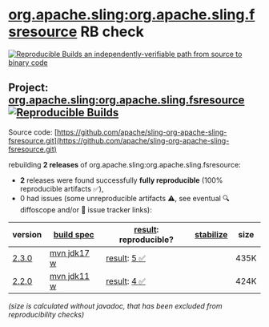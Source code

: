[org.apache.sling:org.apache.sling.fsresource](https://central.sonatype.com/artifact/org.apache.sling/org.apache.sling.fsresource/versions) RB check
=======

[![Reproducible Builds](https://reproducible-builds.org/images/logos/rb.svg) an independently-verifiable path from source to binary code](https://reproducible-builds.org/)

## Project: [org.apache.sling:org.apache.sling.fsresource](https://central.sonatype.com/artifact/org.apache.sling/org.apache.sling.fsresource/versions) [![Reproducible Builds](https://img.shields.io/endpoint?url=https://raw.githubusercontent.com/jvm-repo-rebuild/reproducible-central/master/content/org/apache/sling/org.apache.sling.fsresource/badge.json)](https://github.com/jvm-repo-rebuild/reproducible-central/blob/master/content/org/apache/sling/org.apache.sling.fsresource/README.md)

Source code: [https://github.com/apache/sling-org-apache-sling-fsresource.git](https://github.com/apache/sling-org-apache-sling-fsresource.git)

rebuilding **2 releases** of org.apache.sling:org.apache.sling.fsresource:
- **2** releases were found successfully **fully reproducible** (100% reproducible artifacts :white_check_mark:),
- 0 had issues (some unreproducible artifacts :warning:, see eventual :mag: diffoscope and/or :memo: issue tracker links):

| version | [build spec](/BUILDSPEC.md) | [result](https://reproducible-builds.org/docs/jvm/): reproducible? | [stabilize](https://github.com/google/oss-rebuild/blob/main/cmd/stabilize/README.md) | size |
| -- | --------- | ------ | ------ | -- |
| [2.3.0](https://central.sonatype.com/artifact/org.apache.sling/org.apache.sling.fsresource/2.3.0/pom) | [mvn jdk17 w](org.apache.sling.fsresource-2.3.0.buildspec) | [result](org.apache.sling.fsresource-2.3.0.buildinfo): [5 :white_check_mark: ](org.apache.sling.fsresource-2.3.0.buildcompare) | | 435K |
| [2.2.0](https://central.sonatype.com/artifact/org.apache.sling/org.apache.sling.fsresource/2.2.0/pom) | [mvn jdk11 w](org.apache.sling.fsresource-2.2.0.buildspec) | [result](org.apache.sling.fsresource-2.2.0.buildinfo): [4 :white_check_mark: ](org.apache.sling.fsresource-2.2.0.buildcompare) | | 424K |

<i>(size is calculated without javadoc, that has been excluded from reproducibility checks)</i>
